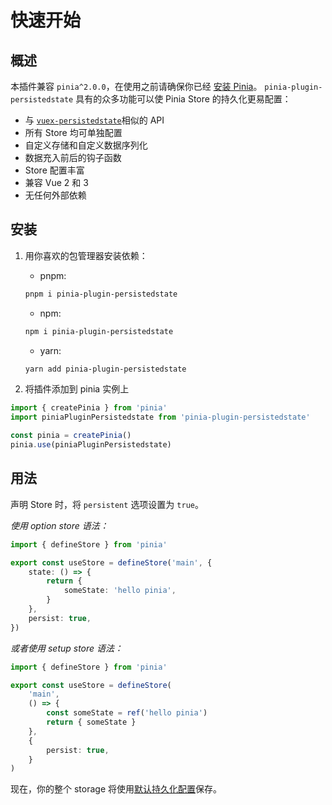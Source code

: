 # 快速开始

## 概述

本插件兼容 `pinia^2.0.0`，在使用之前请确保你已经 [安装 Pinia](https://pinia.vuejs.org/zh/getting-started.html)。 `pinia-plugin-persistedstate` 具有的众多功能可以使 Pinia Store 的持久化更易配置：

-   与 [`vuex-persistedstate`](https://github.com/robinvdvleuten/vuex-persistedstate)相似的 API
-   所有 Store 均可单独配置
-   自定义存储和自定义数据序列化
-   数据充入前后的钩子函数
-   Store 配置丰富
-   兼容 Vue 2 和 3
-   无任何外部依赖

## 安装

1. 用你喜欢的包管理器安装依赖：

    - pnpm:

    ```sh
    pnpm i pinia-plugin-persistedstate
    ```

    - npm:

    ```sh
    npm i pinia-plugin-persistedstate
    ```

    - yarn:

    ```sh
    yarn add pinia-plugin-persistedstate
    ```

2. 将插件添加到 pinia 实例上

```ts
import { createPinia } from 'pinia'
import piniaPluginPersistedstate from 'pinia-plugin-persistedstate'

const pinia = createPinia()
pinia.use(piniaPluginPersistedstate)
```

## 用法

声明 Store 时，将 `persistent` 选项设置为 `true`。

_使用 option store 语法：_

```ts
import { defineStore } from 'pinia'

export const useStore = defineStore('main', {
	state: () => {
		return {
			someState: 'hello pinia',
		}
	},
	persist: true,
})
```

_或者使用 setup store 语法：_

```ts
import { defineStore } from 'pinia'

export const useStore = defineStore(
	'main',
	() => {
		const someState = ref('hello pinia')
		return { someState }
	},
	{
		persist: true,
	}
)
```

现在，你的整个 storage 将使用[默认持久化配置](/zh/guide/config)保存。
